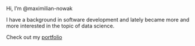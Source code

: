
<!---
- 👀 I’m interested in ...
- 🌱 I’m currently learning ...
- 💞️ I’m looking to collaborate on ...
- 📫 How to reach me ...

maximilian-nowak/maximilian-nowak is a ✨ special ✨ repository because its `README.md` (this file) appears on your GitHub profile.
You can click the Preview link to take a look at your changes.
--->
Hi, I’m @maximilian-nowak

I have a background in software development and lately became more and more interested in the topic of data science.

Check out my [portfolio](https://github.com/maximilian-nowak/Portfolio)
